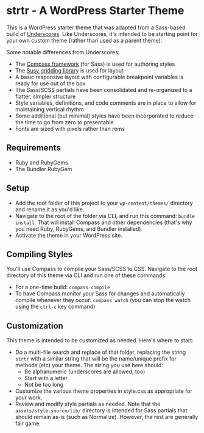 # strtr - A WordPress Starter Theme

This is a WordPress starter theme that was adapted from a Sass-based build of [Underscores](http://underscores.me/). Like Underscores, it's intended to be starting point for your own custom theme (rather than used as a parent theme).

Some notable differences from Underscores:

* The [Compass framework](http://compass-style.org/) (for Sass) is used for authoring styles
* The [Susy gridding library](http://susydocs.oddbird.net/) is used for layout
* A basic responsive layout with configurable breakpoint variables is ready for use out of the box
* The Sass/SCSS partials have been consolidated and re-organized to a flatter, simpler structure
* Style variables, definitions, and code comments are in place to allow for maintaining vertical rhythm
* Some additional (but minimal) styles have been incorporated to reduce the time to go from zero to presentable
* Fonts are sized with pixels rather than rems

## Requirements

* Ruby and RubyGems
* The Bundler RubyGem

## Setup

* Add the root folder of this project to your `wp-content/themes/` directory and rename it as you'd like.
* Navigate to the root of the folder via CLI, and run this command: `bundle install`. That will install Compass and other dependencies (that's why you need Ruby, RubyGems, and Bundler installed).
* Activate the theme in your WordPress site.

## Compiling Styles

You'll use Compass to compile your Sass/SCSS to CSS. Navigate to the root directory of this theme via CLI and run one of these commands:

* For a one-time build: `compass compile`
* To have Compass monitor your Sass for changes and automatically compile whenever they occur: `compass watch` (you can stop the watch using the `ctrl-c` key command)

## Customization

This theme is intended to be customized as needed. Here's where to start:

* Do a multi-file search and replace of that folder, replacing the string `strtr` with a similar string that will be the name/unique prefix for methods (etc) your theme. The string you use here should:
    * Be alphanumeric (underscores are allowed, too)
    * Start with a letter
    * Not be too long
* Customize the various theme properties in style.css as appropriate for your work.
* Review and modify style partials as needed. Note that the `assets/style.source/lib/` directory is intended for Sass partials that should remain as-is (such as Normalize). However, the rest are generally fair game.
